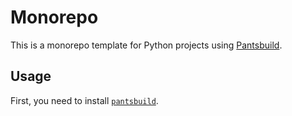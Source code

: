 # Monorepo

This is a monorepo template for Python projects using [Pantsbuild].

## Usage

First, you need to install [`pantsbuild`][pantsbuild-installation].

[Pantsbuild]: https://www.pantsbuild.org/
[pantsbuild-installation]: https://www.pantsbuild.org/2.17/docs/getting-started/installing-pants
